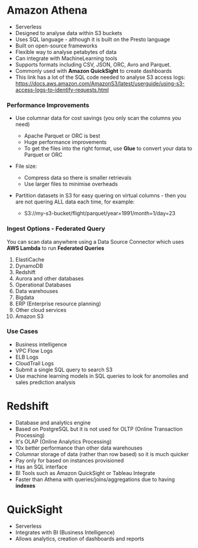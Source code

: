 # Amazon Athena

* Serverless
* Designed to analyse data within S3 buckets
* Uses SQL language - although it is built on the Presto language
* Built on open-source frameworks
* Flexible way to analyse petabytes of data
* Can integrate with MachineLearning tools
* Supports formats including CSV, JSON, ORC, Avro and Parquet.
* Commonly used with **Amazon QuickSight** to create dashboards
* This link has a lot of the SQL code needed to analyse S3 access logs: https://docs.aws.amazon.com/AmazonS3/latest/userguide/using-s3-access-logs-to-identify-requests.html

### Performance Improvements

* Use columnar data for cost savings (you only scan the columns you need)
    * Apache Parquet or ORC is best
    * Huge performance improvements
    * To get the files into the right format, use **Glue** to convert your data to Parquet or ORC
      
* File size:
    * Compress data so there is smaller retrievals
    * Use larger files to minimise overheads
      
* Partition datasets in S3 for easy quering on virtual columns - then you are not quering ALL data each time, for example:
    * S3://my-s3-bucket/flight/parquet/year=1991/month=1/day=23

### Ingest Options - Federated Query

You can scan data anywhere using a Data Source Connector which uses **AWS Lambda** to run **Federated Queries**

1) ElastiCache
2) DynamoDB
3) Redshift
4) Aurora and other databases
5) Operational Databases
6) Data warehouses
7) Bigdata
8) ERP (Enterprise resource planning)
9) Other cloud services
10) Amazon S3

### Use Cases

* Business intelligence
* VPC Flow Logs
* ELB Logs
* CloudTrail Logs
* Submit a single SQL query to search S3
* Use machine learning models in SQL queries to look for anomolies and sales prediction analysis

# Redshift

* Database and analytics engine
* Based on PostgreSQL but it is not used for OLTP (Online Transaction Processing)
* It's OLAP (Online Analytics Processing)
* 10x better performance than other data warehouses
* Columnar storage of data (rather than row based) so it is much quicker
* Pay only for based on instances provisioned
* Has an SQL interface
* BI Tools such as Amazon QuickSight or Tableau Integrate
* Faster than Athena with queries/joins/aggregations due to having **indexes**


# QuickSight

* Serverless 
* Integrates with BI (Business Intelligence)
* Allows analytics, creation of dashboards and reports
